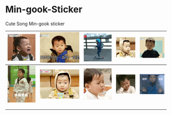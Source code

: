 # Min-gook-Sticker

Cute Song Min-gook sticker

|![哭](民咕咕表情包/1.gif)|![不可描述](民咕咕表情包/2.gif)|![滑板车](民咕咕表情包/3.gif)|![苦恼叹气](民咕咕表情包/4.gif)|![挠头](民咕咕表情包/5.gif)|
|---|---|---|---|---|
|![多谢老板](民咕咕表情包/6.gif)|![心虚](民咕咕表情包/7.gif)|![迷茫](民咕咕表情包/8.gif)|![伤心](民咕咕表情包/9.gif)|![暗中观察](民咕咕表情包/10.gif)
|   |   |   |   |
|   |   |   |   |
|   |   |   |   |
